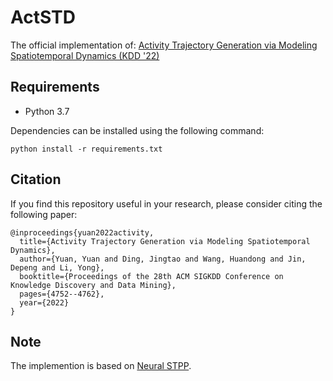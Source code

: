 # ActSTD

The official implementation of:  [Activity Trajectory Generation via Modeling Spatiotemporal Dynamics (KDD '22)](https://dl.acm.org/doi/abs/10.1145/3534678.3542671)

## Requirements
- Python 3.7

Dependencies can be installed using the following command:

`python install -r requirements.txt`

## Citation
If you find this repository useful in your research, please consider citing the following paper:

```
@inproceedings{yuan2022activity,
  title={Activity Trajectory Generation via Modeling Spatiotemporal Dynamics},
  author={Yuan, Yuan and Ding, Jingtao and Wang, Huandong and Jin, Depeng and Li, Yong},
  booktitle={Proceedings of the 28th ACM SIGKDD Conference on Knowledge Discovery and Data Mining},
  pages={4752--4762},
  year={2022}
}
```

## Note
The implemention is based on [Neural STPP](https://github.com/facebookresearch/neural_stpp).
